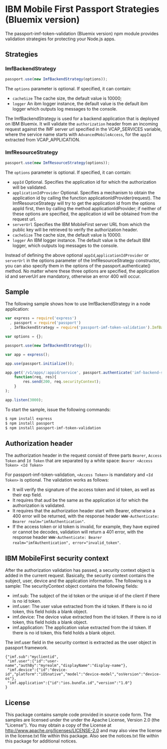 IBM Mobile First Passport Strategies (Bluemix version)
===

The passport-imf-token-validation (Bluemix version) npm module provides validation strategies for protecting your Node.js apps.

## Strategies
### ImfBackendStrategy
```javascript
passport.use(new ImfBackendStrategy(options));
```

The `options` parameter is optional.  If specified, it can contain:

* `cacheSize` The cache size, the default value is 10000;
* `logger` An ibm logger instance, the default value is the default ibm logger which outputs log messages to the console.

The ImfBackendStrategy is used for a backend application that is deployed on IBM Bluemix. It will validate the `authorization` header from an incoming request against the IMF server url specified in the VCAP_SERVICES variable, where the service name starts with `AdvancedMobileAccess`, for the `appId` extracted from VCAP_APPLICATION.

### ImfResourceStrategy
```javascript
passport.use(new ImfResourceStrategy(options));
```

The `options` parameter is optional.  If specified, it can contain:

* `appId` Optional. Specifies the application id for which the authorization will be validated.
* `applicationIdProvider` Optional. Specifies a mechanism to obtain the application id by calling the function applicationIdProvider(request). The ImfResourceStrategy will try to get the application id from the options appId first, then by calling the method applicationIdProvider; if neither of these options are specified, the application id will be obtained from the request url.
* `serverUrl` Specifies the IBM MobileFirst server URL from which the public key will be retrieved to verify the authorization header.
* `cacheSize` The cache size, the default value is 10000.
* `logger` An IBM logger instance. The default value is the default IBM logger, which outputs log messages to the console.

Instead of defining the above optional `appId`,`applicationIdProvider` or `serverUrl` in the options parameter of the ImfResourceStrategy constructor, you can also specify them in the options of the passport.authenticate() method. No matter where these three options are specified, the application id and serverUrl are mandatory, otherwise an error 400 will occur.

## Sample
The following sample shows how to use ImfBackendStrategy in a node application:

```js
var express = require('express')
  , passport = require('passport')
  , ImfBackendStrategy = require('passport-imf-token-validation').ImfBackendStrategy;

var options = {};

passport.use(new ImfBackendStrategy());

var app = express();

app.use(passport.initialize());

app.get('/v1/apps/:appid/service', passport.authenticate('imf-backend-strategy', {session: false }),
	function(req, res){
		res.send(200, req.securityContext);
	}
);

app.listen(3000);
```

To start the sample, issue the following commands:
``` bash
$ npm install express
$ npm install passport
$ npm install passport-imf-token-validation
```

## Authorization header
The authorization header in the request consist of three parts `Bearer`, `Access Token` and `Id Token` that are separated by a white space:
`Bearer <Access Token> <Id Token>`

For passport-imf-token-validation, ``<Access Token>`` is mandatory and ``<Id Token>`` is optional.
The validation works as follows:
* It will verify the signature of the access token and id token, as well as their exp field.
* It requires that aud be the same as the application id for which the authorization is validated.
* It requires that the authorization header start with Bearer, otherwise a 400 error will be returned, with the response header `WWW-Authenticate: Bearer realm="imfAuthentication"`.
* If the access token or id token is invalid, for example, they have expired or cannot be decodes, validation will return a 401 error, with the response header `WWW-Authenticate: Bearer realm="imfAuthentication", error="invalid_token"`.

## IBM MobileFirst security context
After the authorization validation has passed, a security context object is added in the current request. Basically, the security context contains the subject, user, device and the application information. The following is a sample:
The securityContext object contains the following fields:
* imf.sub: The subject of the id token or the unique id of the client if there is no id token.
* imf.user: The user value extracted from the id token. If there is no id token, this field holds a blank object.
* imf.device: The device value extracted from the id token. If there is no id token, this field holds a blank object.
* imf.application: The application value extracted from the id token. If there is no id token, this field holds a blank object.

The imf.user field in the security context is extracted as the user object in passport framework.
```
{"imf.sub":"myclientid",
 "imf.user":{"id":"user-name","authBy":"myrealm","displayName":"display-name"},
 "imf.device":{"id":"device-id","platform":"iOSnative","model":"device-model","osVersion":"device-os"},
 "imf.application":{"id":"ios.bundle.id","version":"1.0"}
}
```

## License
This package contains sample code provided in source code form. The samples are licensed under the under the Apache License, Version 2.0 (the "License").  You may obtain a copy of the License at http://www.apache.org/licenses/LICENSE-2.0 and may also view the license in the license.txt file within this package.  Also see the notices.txt file within this package for additional notices.
